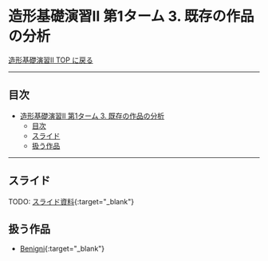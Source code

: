 # 造形基礎演習II 第1ターム 3. 既存の作品の分析

[造形基礎演習II TOP に戻る](./index.md)

---
## 目次

- [造形基礎演習II 第1ターム 3. 既存の作品の分析](#造形基礎演習ii-第1ターム-3-既存の作品の分析)
  - [目次](#目次)
  - [スライド](#スライド)
  - [扱う作品](#扱う作品)

---

## スライド

TODO:
[スライド資料](./ad2_03slide.pdf){:target="_blank"}

## 扱う作品
- [Benigni](https://www.youtube.com/watch?v=sl8M6QGnVEo){:target="_blank"}
